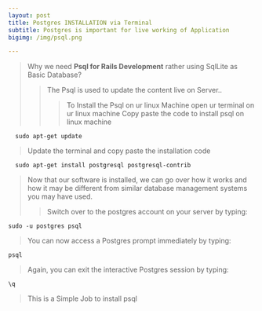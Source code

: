 ```yaml
---
layout: post
title: Postgres INSTALLATION via Terminal
subtitle: Postgres is important for live working of Application
bigimg: /img/psql.png

---
```

> Why we need **Psql for Rails Development** rather using SqlLite as Basic Database?
>> The Psql is used to update the content live on Server..
>>> To Install the Psql on ur linux Machine
> open ur terminal on ur linux machine
>> Copy paste the code to install psql on linux machine
```
  sudo apt-get update  
```
> Update the terminal and copy paste the installation code
```
  sudo apt-get install postgresql postgresql-contrib
```
> Now that our software is installed, we can go over how it works and how it may be different from similar database management systems you may have used.
>> Switch over to the postgres account on your server by typing:
```
sudo -u postgres psql
```
> You can now access a Postgres prompt immediately by typing:
```
psql
```
 > Again, you can exit the interactive Postgres session by typing:
 ```
 \q
```
> This is a Simple Job to install psql
